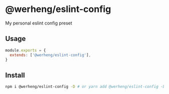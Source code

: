 # @werheng/eslint-config

My personal eslint config preset

## Usage

```js
module.exports = {
  extends: ['@werheng/eslint-config'],
}
```

## Install

```bash
npm i @werheng/eslint-config -D # or yarn add @werheng/eslint-config -D
```

